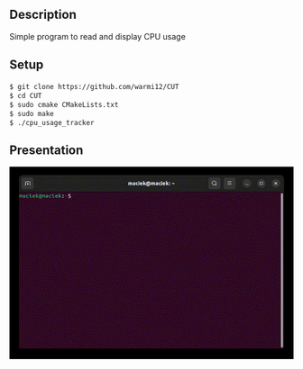 ## Description 
Simple program to read and display CPU usage

## Setup
```
$ git clone https://github.com/warmi12/CUT
$ cd CUT
$ sudo cmake CMakeLists.txt
$ sudo make
$ ./cpu_usage_tracker
```
## Presentation
![](https://github.com/warmi12/CUT/blob/master/gif.gif)

